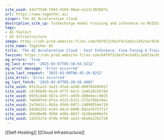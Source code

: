 ```yaml
---
site_uuid: 43eff549-fd43-41b9-98ae-e113c302b87a
url: https://www.together.ai/
zinger: The AI Acceleration Cloud
description_site_cp: Turbocharge model training and inference on NVIDIA GPUs. Build with open source and fine-tune your own AI.
tags:
- AI-Toolkit
- AI-Infrastructure
image: https://cdn.prod.website-files.com/64f6f2c0e3f4c5a91c1e823a/654692b86325351d86c33550_og-hp.jpg
site_name: Together AI
title: 'The AI Acceleration Cloud - Fast Inference, Fine-Tuning & Training'
favicon: https://cdn.prod.website-files.com/64f6f2c0e3f4c5a91c1e823a/654693d569494912cfc0c0d4_favicon.svg
og_errors: 'true'
og_last_error: '2025-03-07T05:38:03.521Z'
og_error_message: 'Error occurred'
jina_last_request: '2025-03-09T06:45:20.025Z'
jina_error: 'Error occurred'
og_last_fetch: '2025-03-07T05:20:56.408Z'
site_uuid: 6513ca25-3a25-47a4-a240-8897b5b9591f
site_uuid: c67dbb0b-6a16-477f-8ec5-2a052022bf8d
site_uuid: 0555c448-567a-43fc-a930-d00ddecc9025
site_uuid: 7eb40fe4-0f1e-4225-b311-2f2e76bb10ac
site_uuid: 2a7b62c1-8b5a-45d4-8df1-2489955def19
site_uuid: b4d92255-ec65-44cd-889b-8d2a76757f27
site_uuid: 4b5d0e96-9566-4d0a-883f-1b28da606efe
site_uuid: 12d1517a-dfdb-4f06-aa33-d6a0a1352f28
---
```

[[Self-Hosting]] [[Cloud Infrastructure]]

